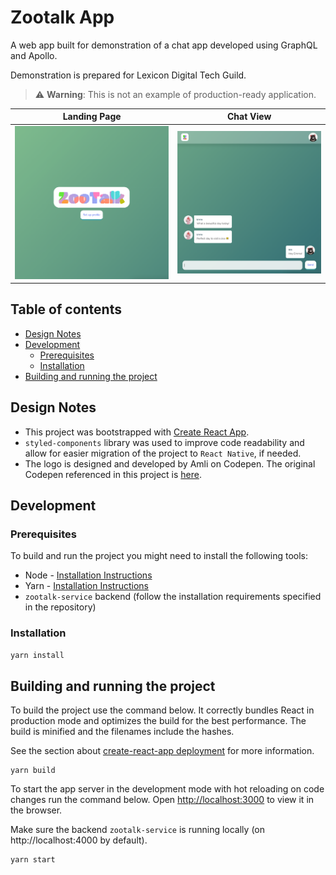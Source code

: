 # Zootalk App

A web app built for demonstration of a chat app developed using GraphQL and Apollo.

Demonstration is prepared for Lexicon Digital Tech Guild.

> ⚠️ **Warning**: This is not an example of production-ready application.

</div>
</div>

|              Landing Page              |            Chat View             |
| :------------------------------------: | :------------------------------: |
| ![Landing Page](docs/landing-page.png) | ![Chat View](docs/chat-page.png) |

## Table of contents

- [Design Notes](#design-notes)
- [Development](#development)
  - [Prerequisites](#prerequisites)
  - [Installation](#installation)
- [Building and running the project](#building-and-running-the-project)

## Design Notes

- This project was bootstrapped with [Create React App](https://github.com/facebook/create-react-app).
- `styled-components` library was used to improve code readability and allow for easier migration of the project to `React Native`, if needed.
- The logo is designed and developed by Amli on Codepen. The original Codepen referenced in this project is [here](https://codepen.io/uzcho_/pen/LaPqWJ).

## Development

### Prerequisites

To build and run the project you might need to install the following tools:

- Node - [Installation Instructions](https://nodejs.org/en/download/package-manager/)
- Yarn - [Installation Instructions](https://classic.yarnpkg.com/en/docs/install)
- `zootalk-service` backend (follow the installation requirements specified in the repository)

### Installation

```sh
yarn install
```

## Building and running the project

To build the project use the command below.
It correctly bundles React in production mode and optimizes the build for the best performance. The build is minified and the filenames include the hashes.

See the section about [create-react-app deployment](https://facebook.github.io/create-react-app/docs/deployment) for more information.

```
yarn build
```

To start the app server in the development mode with hot reloading on code changes run the command below. Open [http://localhost:3000](http://localhost:3000) to view it in the browser.

Make sure the backend `zootalk-service` is running locally (on http://localhost:4000 by default).

```
yarn start
```
